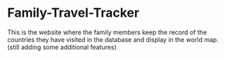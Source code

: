 # Family-Travel-Tracker
This is the website where the family members keep the record of the countries they have visited in the database and display in the world map.(still adding some additional features)
